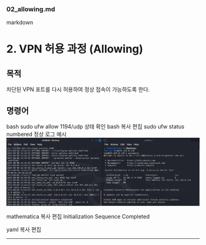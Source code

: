 ### **02_allowing.md**
markdown
# 2. VPN 허용 과정 (Allowing)

## 목적
차단된 VPN 포트를 다시 허용하여 정상 접속이 가능하도록 한다.

## 명령어
bash
sudo ufw allow 1194/udp
상태 확인
bash
복사
편집
sudo ufw status numbered
정상 로그 예시
![image](./images/연결성공.png)

mathematica
복사
편집
Initialization Sequence Completed

yaml
복사
편집

---
